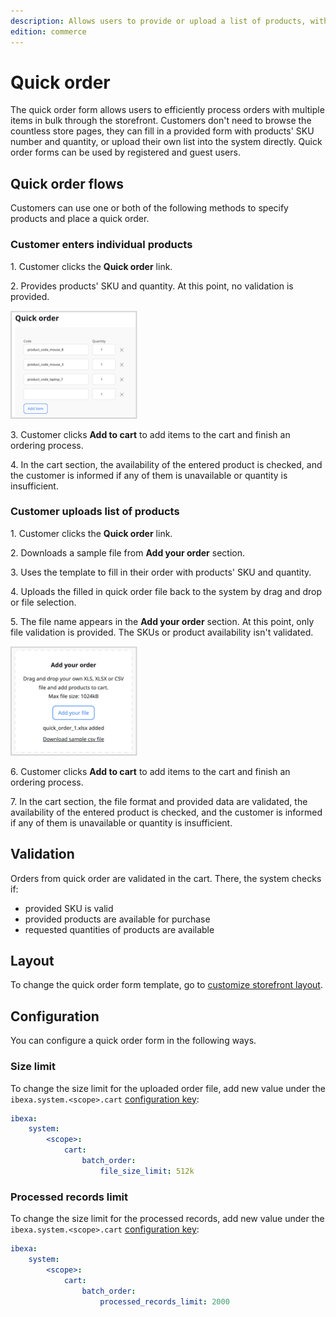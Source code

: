 ```yaml
---
description: Allows users to provide or upload a list of products, with their quantities, intended for purchase.
edition: commerce
---
```


# Quick order

The quick order form allows users to efficiently process orders with multiple items in bulk through the storefront.
Customers don't need to browse the countless store pages, they can fill in a provided form with products' SKU number and quantity, or upload their own list into the system directly.
Quick order forms can be used by registered and guest users.

## Quick order flows

Customers can use one or both of the following methods to specify products and place a quick order.

### Customer enters individual products

1\. Customer clicks the **Quick order** link.

2\. Provides products' SKU and quantity. At this point, no validation is provided.

![Customer enters individual products](img/quick_order_list.png)

3\. Customer clicks **Add to cart** to add items to the cart and finish an ordering process.

4\. In the cart section, the availability of the entered product is checked, and the customer is informed if any of them is unavailable or quantity is insufficient.

### Customer uploads list of products

1\. Customer clicks the **Quick order** link.

2\. Downloads a sample file from **Add your order** section.

3\. Uses the template to fill in their order with products' SKU and quantity.

4\. Uploads the filled in quick order file back to the system by drag and drop or file selection.

5\. The file name appears in the **Add your order** section. At this point, only file validation is provided. The SKUs or product availability isn't validated.

![Customer uploads list of products](img/quick_order_add_order.png)

6\. Customer clicks **Add to cart** to add items to the cart and finish an ordering process.

7\. In the cart section, the file format and provided data are validated, the availability of the entered product is checked, and the customer is informed if any of them is unavailable or quantity is insufficient.

## Validation

Orders from quick order are validated in the cart.
There, the system checks if:

- provided SKU is valid
- provided products are available for purchase
- requested quantities of products are available

## Layout

To change the quick order form template, go to [customize storefront layout](customize_storefront_layout.md).

## Configuration

You can configure a quick order form in the following ways.

### Size limit

To change the size limit for the uploaded order file, add new value under the `ibexa.system.<scope>.cart` [configuration key](configuration.md#configuration-files):

```yaml
ibexa:
    system:
        <scope>:
            cart:
                batch_order:
                    file_size_limit: 512k
```

### Processed records limit

To change the size limit for the processed records, add new value under the `ibexa.system.<scope>.cart` [configuration key](configuration.md#configuration-files):

```yaml
ibexa:
    system:
        <scope>:
            cart:
                batch_order:
                    processed_records_limit: 2000
```

